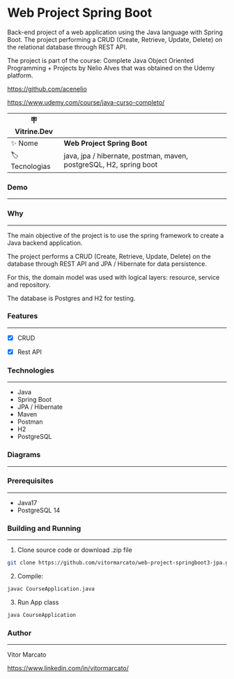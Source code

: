 # Web Project Spring Boot

Back-end project of a web application using the Java language with Spring Boot.
The project performing a CRUD (Create, Retrieve, Update, Delete) on the relational database through REST API.

The project is part of the course: Complete Java Object Oriented Programming + Projects by Nelio Alves that was obtained on the Udemy platform.

https://github.com/acenelio

https://www.udemy.com/course/java-curso-completo/


| :placard: Vitrine.Dev |     |
| -------------  | --- |
| :sparkles: Nome        | **Web Project Spring Boot**
| :label: Tecnologias | java, jpa / hibernate, postman, maven, postgreSQL, H2, spring boot

### Demo
---


### Why
---

The main objective of the project is to use the spring framework to create a Java backend application.

The project performs a CRUD (Create, Retrieve, Update, Delete) on the database through REST API and JPA / Hibernate for data persistence.

For this, the domain model was used with logical layers: resource, service and repository.

The database is Postgres and H2 for testing.


### Features
---

 - [x] CRUD 

 - [x] Rest API


### Technologies
---

  - Java
  - Spring Boot
  - JPA / Hibernate
  - Maven
  - Postman
  - H2
  - PostgreSQL

### Diagrams
---

### Prerequisites
---

  - Java17
  - PostgreSQL 14
  
  
### Building and Running
---

  1. Clone source code or download .zip file
  
  ```bash
git clone https://github.com/vitormarcato/web-project-springboot3-jpa.git
```
  		  
  2. Compile: 

  ```bash
javac CourseApplication.java
```

  3.  Run App class
  
  ```bash
java CourseApplication
```

### Author
---

Vitor Marcato

https://www.linkedin.com/in/vitormarcato/
